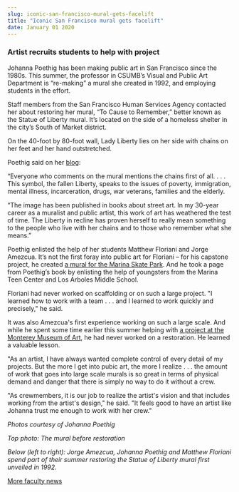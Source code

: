 ```yaml
---
slug: iconic-san-francisco-mural-gets-facelift
title: "Iconic San Francisco mural gets facelift"
date: January 01 2020
---
```


<h3>Artist recruits students to help with project</h3><p>Johanna Poethig has been making public art in San Francisco since the 1980s. This summer, the professor in CSUMB’s Visual and Public Art Department is “re-making” a mural she created in 1992, and employing students in the effort.
</p><p>Staff members from the San Francisco Human Services Agency contacted her about restoring her mural, “To Cause to Remember,” better known as the Statue of Liberty mural. It’s located on the side of a homeless shelter in the city’s South of Market district.
</p><p>On the 40-foot by 80-foot wall, Lady Liberty lies on her side with chains on her feet and her hand outstretched.
</p><p>Poethig said on her <a href="http://johannapoethig.wordpress.com/2013/07/31/statue-of-liberty-mural-restoration/">blog</a>:
</p><p>“Everyone who comments on the mural mentions the chains first of all. . . . This symbol, the fallen Liberty, speaks to the issues of poverty, immigration, mental illness, incarceration, drugs, war veterans, families and the elderly.
</p><p>“The image has been published in books about street art. In my 30-year career as a muralist and public artist, this work of art has weathered the test of time. The Liberty in recline has proven herself to really mean something to the people who live with her chains and to those who remember what she means.”
</p><p>Poethig enlisted the help of her students Matthew Floriani and Jorge Amezcua. It’s not the first foray into public art for Floriani – for his capstone project, he created <a href="http://news.csumb.edu/news/2013/may/16/art-students-work-adorns-skate-park">a mural for the Marina Skate Park</a>. And he took a page from Poethig’s book by enlisting the help of youngsters from the Marina Teen Center and Los Arboles Middle School.
</p><p>Floriani had never worked on scaffolding or on such a large project. "I learned how to work with a team . . . and I learned to work quickly and precisely," he said.
</p><p>It was also Amezcua's first experience working on such a large scale. And while he spent some time earlier this summer helping with <a href="http://news.csumb.edu/news/2013/jul/14/csumb-art-students-get-hands-museum">a project at the Monterey Museum of Art</a>, he had never worked on a restoration. He learned a valuable lesson.
</p><p>"As an artist, I have always wanted complete control of every detail of my projects. But the more I get into pubic art, the more I realize . . . the amount of work that goes into large scale murals is so great in terms of physical demand and danger that there is simply no way to do it without a crew. 
</p><p>"As crewmembers, it is our job to realize the artist's vision and that includes working from the artist's design," he said. "It feels good to have an artist like Johanna trust me enough to work with her crew."
</p><p><em>Photos courtesy of Johanna Poethig</em>
</p><p><em>Top photo: The mural before restoration</em>
</p><p><em>Below (left to right): Jorge Amezcua, Johanna Poethig and Matthew Floriani spend part of their summer restoring the Statue of Liberty mural first unveiled in 1992.</em>
</p><p> 
</p><p><a href="http://news.csumb.edu/news/2012/nov/25/faculty-highlights"> More faculty news</a>
</p><p> 
</p><p> 
</p>
